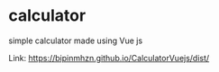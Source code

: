 # calculator

simple calculator made using Vue js

Link: https://bipinmhzn.github.io/CalculatorVuejs/dist/
